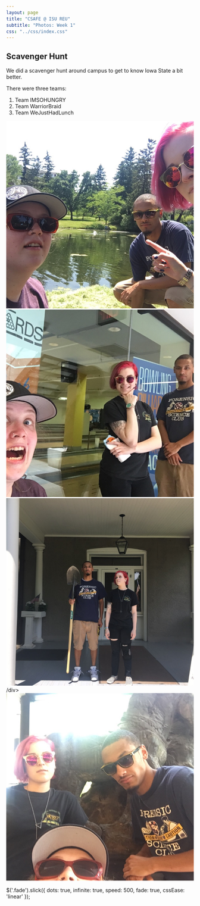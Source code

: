 ```yaml
---
layout: page
title: "CSAFE @ ISU REU"
subtitle: "Photos: Week 1"
css: "../css/index.css"
---
```


## Scavenger Hunt

We did a scavenger hunt around campus to get to know Iowa State a bit better. 

There were three teams:

1. Team IMSOHUNGRY
2. Team WarriorBraid
3. Team WeJustHadLunch


<div class="slider single-item">
					
<div><div class="image"><img src="../img/sh/ish/Bird_is_the_word.jpeg" alt="Team IMSOHUNGRY at Lake Laverne"></div></div>	
<div><div class="image"><img src="../img/sh/ish/Bowling_for_Clues.jpeg" alt="Team IMSOHUNGRY outside the MU bowling alley"></div></div>	
<div><div class="image"><img src="../img/sh/ish/Farmhouse_Aesthetic.jpeg" alt="Team IMSOHUNGRY by the farmhouse"></div>/div>
<div><div class="image"><img src="../img/sh/ish/Mystery_Art_12.jpeg" alt="Team IMSOHUNGRY by some campus art"></div></div>
</div>

$('.fade').slick({
  dots: true,
  infinite: true,
  speed: 500,
  fade: true,
  cssEase: 'linear'
});